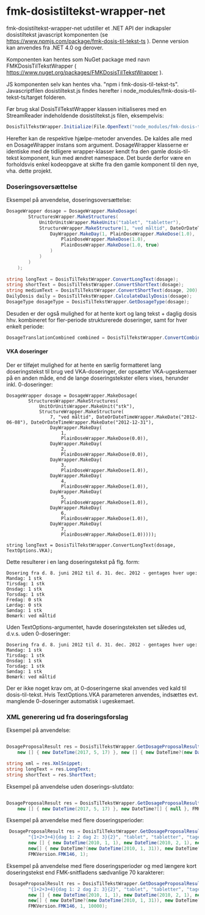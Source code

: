 fmk-dosistiltekst-wrapper-net
==============
fmk-dosistiltekst-wrapper-net udstiller et .NET API der indkapsler dosistiltekst javascript komponenten (se <https://www.npmjs.com/package/fmk-dosis-til-tekst-ts> ). Denne version kan anvendes fra .NET 4.0 og derover.

Komponenten kan hentes som NuGet package med navn FMKDosisTilTekstWrapper ( <https://www.nuget.org/packages/FMKDosisTilTekstWrapper> ).

JS komponenten selv kan hentes vha. "npm i fmk-dosis-til-tekst-ts". Javascriptfilen dosistiltekst.js findes herefter i node_modules/fmk-dosis-til-tekst-ts/target folderen.

Før brug skal DosisTilTekstWrapper klassen initialiseres med en StreamReader indeholdende dosistiltekst.js filen, eksempelvis:
```C#
DosisTilTekstWrapper.Initialize(File.OpenText("node_modules/fmk-dosis-til-tekst-ts/target/dosistiltekst.js"));
```

Herefter kan de respektive hjælpe-metoder anvendes. De kaldes alle med en DosageWrapper instans som argument. DosageWrapper klasserne er identiske med de tidligere wrapper-klasser kendt fra den gamle dosis-til-tekst komponent, kun med ændret namespace. Det burde derfor være en forholdsvis enkel kodeopgave at skifte fra den gamle komponent til den nye, vha. dette projekt.

### Doseringsoversættelse

Eksempel på anvendelse, doseringsoversættelse:

```C#
DosageWrapper dosage = DosageWrapper.MakeDosage(
        StructuresWrapper.MakeStructures(
            UnitOrUnitsWrapper.MakeUnits("tablet", "tabletter"), 
            StructureWrapper.MakeStructure(1, "ved måltid", DateOrDateTimeWrapper.MakeDate("2011-01-01"), DateOrDateTimeWrapper.MakeDate("2011-01-30"), 
                DayWrapper.MakeDay(1, PlainDoseWrapper.MakeDose(1.0), 
                    PlainDoseWrapper.MakeDose(1.0), 
                    PlainDoseWrapper.MakeDose(1.0, true)
                )
            )
        )
    );
  
string longText = DosisTilTekstWrapper.ConvertLongText(dosage);
string shortText = DosisTilTekstWrapper.ConvertShortText(dosage);
string mediumText = DosisTilTekstWrapper.ConvertShortText(dosage, 200);
DailyDosis daily = DosisTilTekstWrapper.CalculateDailyDosis(dosage);
DosageType dosageType = DosisTilTekstWrapper.GetDosageType(dosage);
```
Desuden er der også mulighed for at hente kort og lang tekst + daglig dosis hhv. kombineret for fler-periode strukturerede doseringer, samt for hver enkelt periode:
```C#
DosageTranslationCombined combined = DosisTilTekstWrapper.ConvertCombined(dosage);
```

#### VKA doseringer
Der er tilføjet mulighed for at hente en særlig formatteret lang doseringstekst til brug ved VKA-doseringer, der opsætter VKA-ugeskemaer på en anden måde, end de lange doseringstekster ellers vises, herunder inkl. 0-doseringer:
```
DosageWrapper dosage = DosageWrapper.MakeDosage(
        StructuresWrapper.MakeStructures(
            UnitOrUnitsWrapper.MakeUnit("stk"),
            StructureWrapper.MakeStructure(
                7, "ved måltid", DateOrDateTimeWrapper.MakeDate("2012-06-08"), DateOrDateTimeWrapper.MakeDate("2012-12-31"),
                DayWrapper.MakeDay(
                    1,
                    PlainDoseWrapper.MakeDose(0.0)),
                DayWrapper.MakeDay(
                    2,
                    PlainDoseWrapper.MakeDose(0.0)),
                DayWrapper.MakeDay(
                    3,
                    PlainDoseWrapper.MakeDose(1.0)),
                DayWrapper.MakeDay(
                    4,
                    PlainDoseWrapper.MakeDose(1.0)),
                DayWrapper.MakeDay(
                    5,
                    PlainDoseWrapper.MakeDose(1.0)),
                DayWrapper.MakeDay(
                    6,
                    PlainDoseWrapper.MakeDose(1.0)),
                DayWrapper.MakeDay(
                    7,
                    PlainDoseWrapper.MakeDose(1.0)))));

string longText = DosisTilTekstWrapper.ConvertLongText(dosage, TextOptions.VKA);                    
```
Dette resulterer i en lang doseringstekst på flg. form:

```
Dosering fra d. 8. juni 2012 til d. 31. dec. 2012 - gentages hver uge:
Mandag: 1 stk
Tirsdag: 1 stk
Onsdag: 1 stk
Torsdag: 1 stk
Fredag: 0 stk
Lørdag: 0 stk
Søndag: 1 stk
Bemærk: ved måltid
```
Uden TextOptions-argumentet, havde doseringsteksten set således ud, d.v.s. uden 0-doseringer:
```
Dosering fra d. 8. juni 2012 til d. 31. dec. 2012 - gentages hver uge:
Mandag: 1 stk
Tirsdag: 1 stk
Onsdag: 1 stk
Torsdag: 1 stk
Søndag: 1 stk
Bemærk: ved måltid
```
Der er ikke noget krav om, at 0-doseringerne skal anvendes ved kald til dosis-til-tekst. Hvis TextOptions.VKA parameteren anvendes, indsættes evt. manglende 0-doseringer automatisk i ugeskemaet.

### XML generering ud fra doseringsforslag

Eksempel på anvendelse:
```C#

DosageProposalResult res = DosisTilTekstWrapper.GetDosageProposalResult("PN", "1", "1", "tablet", "tabletter", ", tages med rigeligt vand", 
    new [] { new DateTime(2017, 5, 17) }, new [] { new DateTime?(new DateTime(2017, 6, 1)) }, FMKVersion.FMK146, 1);

string xml = res.XmlSnippet;
string longText = res.LongText;
string shortText = res.ShortText;
```

Eksempel på anvendelse uden doserings-slutdato:
```C#

DosageProposalResult res = DosisTilTekstWrapper.GetDosageProposalResult("PN", "1", "1", "tablet", "tabletter", ", tages med rigeligt vand", 
    new [] { new DateTime(2017, 5, 17) }, new DateTime?[] { null }, FMKVersion.FMK146, 1);
```

Eksempel på anvendelse med flere doseringsperioder:
```C#
 DosageProposalResult res = DosisTilTekstWrapper.GetDosageProposalResult("{M+M+A+N}{PN}{N daglig}", "{1}{2}{1}",
        "{1+2+3+4}{dag 1: 2 dag 2: 3}{2}", "tablet", "tabletter", "tages med rigeligt vand",
        new [] { new DateTime(2010, 1, 1), new DateTime(2010, 2, 1), new DateTime(2010, 3, 1) },
        new[] { new DateTime?(new DateTime(2010, 1, 31)), new DateTime?(new DateTime(2010, 2, 28)), new DateTime?((new DateTime(2010, 3, 31)) },
        FMKVersion.FMK146, 1);
```		

Eksempel på anvendelse med flere doseringsperioder og med længere kort doseringstekst end FMK-snitfladens sædvanlige 70 karakterer:
```C#
 DosageProposalResult res = DosisTilTekstWrapper.GetDosageProposalResult("{M+M+A+N}{PN}{N daglig}", "{1}{2}{1}",
        "{1+2+3+4}{dag 1: 2 dag 2: 3}{2}", "tablet", "tabletter", "tages med rigeligt vand",
        new [] { new DateTime(2010, 1, 1), new DateTime(2010, 2, 1), new DateTime(2010, 3, 1) },
        new[] { new DateTime?(new DateTime(2010, 1, 31)), new DateTime?(new DateTime(2010, 2, 28)), new DateTime?(new DateTime(2010, 3, 31)) },
        FMKVersion.FMK146, 1, 10000);
```				

